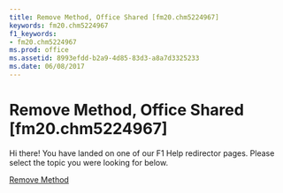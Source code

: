 ```yaml
---
title: Remove Method, Office Shared [fm20.chm5224967]
keywords: fm20.chm5224967
f1_keywords:
- fm20.chm5224967
ms.prod: office
ms.assetid: 8993efdd-b2a9-4d85-83d3-a8a7d3325233
ms.date: 06/08/2017
---
```



# Remove Method, Office Shared [fm20.chm5224967]

Hi there! You have landed on one of our F1 Help redirector pages. Please select the topic you were looking for below.

[Remove Method](http://msdn.microsoft.com/library/16ee4145-3e1e-9e44-7af1-2ecd3a92c9e3%28Office.15%29.aspx)

